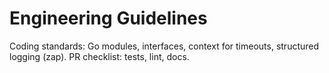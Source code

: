 # Engineering Guidelines
Coding standards: Go modules, interfaces, context for timeouts, structured logging (zap). PR checklist: tests, lint, docs.
